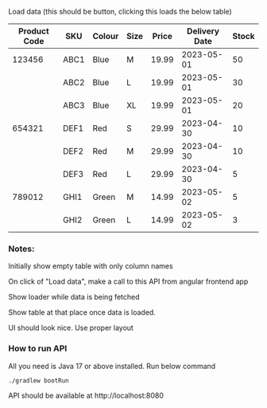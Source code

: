Load data (this should be button, clicking this loads the below table)

| Product Code | SKU  | Colour | Size | Price | Delivery Date | Stock |
|--------------|------|--------|------|-------|---------------|-------|
| 123456       | ABC1 | Blue   | M    | 19.99 | 2023-05-01    | 50    |
|              | ABC2 | Blue   | L    | 19.99 | 2023-05-01    | 30    |
|              | ABC3 | Blue   | XL   | 19.99 | 2023-05-01    | 20    |
| 654321       | DEF1 | Red    | S    | 29.99 | 2023-04-30    | 10    |
|              | DEF2 | Red    | M    | 29.99 | 2023-04-30    | 10    |
|              | DEF3 | Red    | L    | 29.99 | 2023-04-30    | 5     |
| 789012       | GHI1 | Green  | M    | 14.99 | 2023-05-02    | 5     |
|              | GHI2 | Green  | L    | 14.99 | 2023-05-02    | 3     |




### Notes:

Initially show empty table with only column names

On click of "Load data", make a call to this API from angular frontend app

Show loader while data is being fetched

Show table at that place once data is loaded.

UI should look nice. Use proper layout




### How to run API

All you need is Java 17 or above installed. Run below command

`./gradlew bootRun`

API should be available at http://localhost:8080
